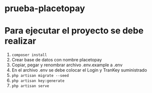 # prueba-placetopay


# Para ejecutar el proyecto se debe realizar

1. `composer install`
2. Crear base de datos con nombre placetopay 
3. Copiar, pegar y renombrar archivo .env.example a .env
4. En el archivo .env se debe colocar el Login y TranKey suministrado 
5. `php artisan migrate --seed`
6. `php artisan key:generate`
4. `php artisan serve`

